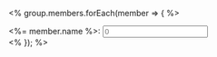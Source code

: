 <% group.members.forEach(member => { %>
<div class="manual-split-entry">
<label><%= member.name %>:</label>
<input
                          type="number"
                          name="manualSplits[<%= member.name %>]"
                          placeholder="0" />
</div>
<% }); %>
